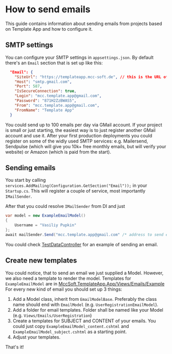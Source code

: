# How to send emails

This guide contains information about sending emails from projects based on Template App and how to configure it.

## SMTP settings

You can configure your SMTP settings in `appsettings.json`. By default there's an `Email` section that is set up like this:

```json
  "Email": {
    "SiteUrl": "https://templateapp.mcc-soft.de", // this is the URL of your website. It will be available in email templates, since you'll need them for URL links.
    "Host": "smtp.gmail.com",
    "Port": 587,
    "IsSecureConnection": true,
    "Login": "mcc.template.app@gmail.com",
    "Password": "871H2ZzBWAS5",
    "From": "mcc.template.app@gmail.com",
    "FromName": "Template App"
  }
```

You could send up to 100 emails per day via GMail account. If your project is small or just starting, the easiest way is to just register another GMail account and use it. After your first production deployments you could register on some of the widly used SMTP services: e.g. Mailersend, Sendpulse (which will give you 10k+ free monthly emails, but will verify your website) or Amazon (which is paid from the start).

## Sending emails

You start by calling `services.AddMailing(Configuration.GetSection("Email"));` in your `Startup.cs`. This will register a couple of service, most importantly `IMailSender`.

After that you could resolve `IMailSender` from DI and just

```csharp
var model = new ExampleEmailModel()
{
    Username = "Vasiliy Pupkin"
};
await mailSender.Send("mcc.template.app@gmail.com" /* address to send email to */, model);
```

You could check [TestDataController](https://github.com/mccsoft/backend-frontend-template/blob/99c5ae8e924d42940b576f7949add4822190e51e/webapi/src/MccSoft.TemplateApp.App/Controllers/TestDataController.cs#L39) for an example of sending an email.

## Create new templates

You could notice, that to send an email we just supplied a Model. However, we also need a template to render the model. Templates for `ExampleEmailModel` are in [MccSoft.TemplateApp.App/Views/Emails/Example](https://github.com/mccsoft/backend-frontend-template/tree/master/webapi/src/MccSoft.TemplateApp.App/Views/Emails/Example) For every new kind of email you should set up 3 things:

1. Add a Model class, inherit from `EmailModelBase`. Preferably the class name should end with `EmailModel` (e.g. `UserRegistrationEmailModel`).
1. Add a folder for email templates. Folder shall be named like your Model (e.g. `Views/Emails/UserRegistration`)
1. Create a templates for SUBJECT and CONTENT of your emails. You could just copy `ExampleEmailModel_content.cshtml` and `ExampleEmailModel_subject.cshtml` as a starting point.
1. Adjust your templates.

That's it!
